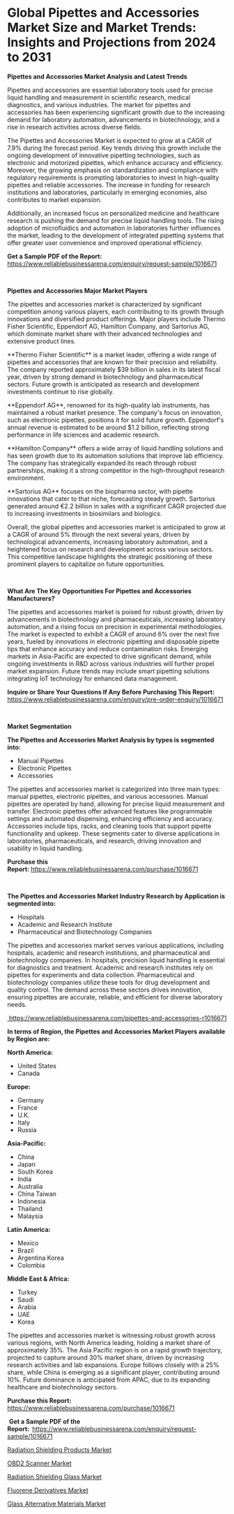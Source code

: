 <p><h1>Global Pipettes and Accessories Market Size and Market Trends: Insights and Projections from 2024 to 2031</h1></p><p><strong>Pipettes and Accessories Market Analysis and Latest Trends</strong></p>
<p><p>Pipettes and accessories are essential laboratory tools used for precise liquid handling and measurement in scientific research, medical diagnostics, and various industries. The market for pipettes and accessories has been experiencing significant growth due to the increasing demand for laboratory automation, advancements in biotechnology, and a rise in research activities across diverse fields.</p><p>The Pipettes and Accessories Market is expected to grow at a CAGR of 7.9% during the forecast period. Key trends driving this growth include the ongoing development of innovative pipetting technologies, such as electronic and motorized pipettes, which enhance accuracy and efficiency. Moreover, the growing emphasis on standardization and compliance with regulatory requirements is prompting laboratories to invest in high-quality pipettes and reliable accessories. The increase in funding for research institutions and laboratories, particularly in emerging economies, also contributes to market expansion.</p><p>Additionally, an increased focus on personalized medicine and healthcare research is pushing the demand for precise liquid handling tools. The rising adoption of microfluidics and automation in laboratories further influences the market, leading to the development of integrated pipetting systems that offer greater user convenience and improved operational efficiency.</p></p>
<p><strong>Get a Sample PDF of the Report:&nbsp;</strong> <a href="https://www.reliablebusinessarena.com/enquiry/request-sample/1016671">https://www.reliablebusinessarena.com/enquiry/request-sample/1016671</a></p>
<p>&nbsp;</p>
<p><strong>Pipettes and Accessories Major Market Players</strong></p>
<p><p>The pipettes and accessories market is characterized by significant competition among various players, each contributing to its growth through innovations and diversified product offerings. Major players include Thermo Fisher Scientific, Eppendorf AG, Hamilton Company, and Sartorius AG, which dominate market share with their advanced technologies and extensive product lines.</p><p>**Thermo Fisher Scientific** is a market leader, offering a wide range of pipettes and accessories that are known for their precision and reliability. The company reported approximately $39 billion in sales in its latest fiscal year, driven by strong demand in biotechnology and pharmaceutical sectors. Future growth is anticipated as research and development investments continue to rise globally.</p><p>**Eppendorf AG**, renowned for its high-quality lab instruments, has maintained a robust market presence. The company's focus on innovation, such as electronic pipettes, positions it for solid future growth. Eppendorf's annual revenue is estimated to be around $1.2 billion, reflecting strong performance in life sciences and academic research.</p><p>**Hamilton Company** offers a wide array of liquid handling solutions and has seen growth due to its automation solutions that improve lab efficiency. The company has strategically expanded its reach through robust partnerships, making it a strong competitor in the high-throughput research environment.</p><p>**Sartorius AG** focuses on the biopharma sector, with pipette innovations that cater to that niche, forecasting steady growth. Sartorius generated around €2.2 billion in sales with a significant CAGR projected due to increasing investments in biosimilars and biologics.</p><p>Overall, the global pipettes and accessories market is anticipated to grow at a CAGR of around 5% through the next several years, driven by technological advancements, increasing laboratory automation, and a heightened focus on research and development across various sectors. This competitive landscape highlights the strategic positioning of these prominent players to capitalize on future opportunities.</p></p>
<p>&nbsp;</p>
<p><strong>What Are The Key Opportunities For Pipettes and Accessories Manufacturers?</strong></p>
<p><p>The pipettes and accessories market is poised for robust growth, driven by advancements in biotechnology and pharmaceuticals, increasing laboratory automation, and a rising focus on precision in experimental methodologies. The market is expected to exhibit a CAGR of around 6% over the next five years, fueled by innovations in electronic pipetting and disposable pipette tips that enhance accuracy and reduce contamination risks. Emerging markets in Asia-Pacific are expected to drive significant demand, while ongoing investments in R&D across various industries will further propel market expansion. Future trends may include smart pipetting solutions integrating IoT technology for enhanced data management.</p></p>
<p><strong>Inquire or Share Your Questions If Any Before Purchasing This Report:</strong> <a href="https://www.reliablebusinessarena.com/enquiry/pre-order-enquiry/1016671">https://www.reliablebusinessarena.com/enquiry/pre-order-enquiry/1016671</a></p>
<p>&nbsp;</p>
<p><strong>Market Segmentation</strong></p>
<p><strong>The Pipettes and Accessories Market Analysis by types is segmented into:</strong></p>
<p><ul><li>Manual Pipettes</li><li>Electronic Pipettes</li><li>Accessories</li></ul></p>
<p><p>The pipettes and accessories market is categorized into three main types: manual pipettes, electronic pipettes, and various accessories. Manual pipettes are operated by hand, allowing for precise liquid measurement and transfer. Electronic pipettes offer advanced features like programmable settings and automated dispensing, enhancing efficiency and accuracy. Accessories include tips, racks, and cleaning tools that support pipette functionality and upkeep. These segments cater to diverse applications in laboratories, pharmaceuticals, and research, driving innovation and usability in liquid handling.</p></p>
<p><strong>Purchase this Report:&nbsp;</strong><a href="https://www.reliablebusinessarena.com/purchase/1016671">https://www.reliablebusinessarena.com/purchase/1016671</a></p>
<p>&nbsp;</p>
<p><strong>The Pipettes and Accessories Market Industry Research by Application is segmented into:</strong></p>
<p><ul><li>Hospitals</li><li>Academic and Research Institute</li><li>Pharmaceutical and Biotechnology Companies</li></ul></p>
<p><p>The pipettes and accessories market serves various applications, including hospitals, academic and research institutions, and pharmaceutical and biotechnology companies. In hospitals, precision liquid handling is essential for diagnostics and treatment. Academic and research institutes rely on pipettes for experiments and data collection. Pharmaceutical and biotechnology companies utilize these tools for drug development and quality control. The demand across these sectors drives innovation, ensuring pipettes are accurate, reliable, and efficient for diverse laboratory needs.</p></p>
<p><a href="https://www.reliablebusinessarena.com/pipettes-and-accessories-r1016671">&nbsp;https://www.reliablebusinessarena.com/pipettes-and-accessories-r1016671</a></p>
<p><strong>In terms of Region, the Pipettes and Accessories Market Players available by Region are:</strong></p>
<p>
    <p> <strong> North America: </strong>
        <ul>
            <li>United States</li>
            <li>Canada</li>
        </ul>
        </p> 
    <p> <strong> Europe: </strong>
        <ul>
            <li>Germany</li>
            <li>France</li>
            <li>U.K.</li>
            <li>Italy</li>
            <li>Russia</li>
        </ul>
        </p> 
    <p> <strong> Asia-Pacific: </strong>
        <ul>
            <li>China</li>
            <li>Japan</li>
            <li>South Korea</li>
            <li>India</li>
            <li>Australia</li>
            <li>China Taiwan</li>
            <li>Indonesia</li>
            <li>Thailand</li>
            <li>Malaysia</li>
        </ul>
        </p> 
    <p> <strong> Latin America: </strong>
        <ul>
            <li>Mexico</li>
            <li>Brazil</li>
            <li>Argentina Korea</li>
            <li>Colombia</li>
        </ul>
        </p> 
    <p> <strong> Middle East & Africa: </strong>
        <ul>
            <li>Turkey</li>
            <li>Saudi</li>
            <li>Arabia</li>
            <li>UAE</li>
            <li>Korea</li>
        </ul>
    </p>
    </p>
<p><p>The pipettes and accessories market is witnessing robust growth across various regions, with North America leading, holding a market share of approximately 35%. The Asia Pacific region is on a rapid growth trajectory, projected to capture around 30% market share, driven by increasing research activities and lab expansions. Europe follows closely with a 25% share, while China is emerging as a significant player, contributing around 10%. Future dominance is anticipated from APAC, due to its expanding healthcare and biotechnology sectors.</p></p>
<p><strong>Purchase this Report: </strong><a href="https://www.reliablebusinessarena.com/purchase/1016671">https://www.reliablebusinessarena.com/purchase/1016671</a></p>
<p>&nbsp;<strong>Get a Sample PDF of the Report:&nbsp;&nbsp;</strong><a href="https://www.reliablebusinessarena.com/enquiry/request-sample/1016671">https://www.reliablebusinessarena.com/enquiry/request-sample/1016671</a></p>
<p><strong></strong></p>
<p><p><a href="https://issuu.com/reportprime-2/docs/radiation-shielding-products-market_2c58cb00cff015">Radiation Shielding Products Market</a></p><p><a href="https://medium.com/@janetvalentinh15/the-obd2-scanner-market-has-experienced-impressive-growth-in-recent-years-expanding-its-market-3306bc8da1a3">OBD2 Scanner Market</a></p><p><a href="https://issuu.com/reportprime-2/docs/radiation-shielding-glass-market-si_c87f92a967d80a">Radiation Shielding Glass Market</a></p><p><a href="https://medium.com/@madw10245644/the-market-for-fluorene-derivatives-market-is-examined-in-this-report-along-with-the-factors-1e9dd627feb4">Fluorene Derivatives Market</a></p><p><a href="https://www.linkedin.com/pulse/how-regional-global-trends-shaping-glass-alternative-materials-0e4sc?trackingId=5dfDOFddTRuEr5fYeJ1jiw%3D%3D">Glass Alternative Materials Market</a></p></p>
